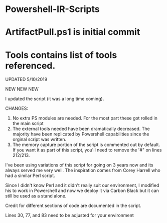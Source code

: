 # Powershell-IR-Scripts
# ArtifactPull.ps1 is initial commit
# Tools contains list of tools referenced.

UPDATED 5/10/2019

NEW NEW NEW

I updated the script (it was a long time coming).

CHANGES: 

1) No extra PS modules are needed.  For the most part these got rolled in the main script
2) The external tools needed have been dramatically decreased.  The majority have been replicated by Powershell capabilities since the orginal script was written.
3) The memory capture portion of the script is commented out by default.  If you want it as part of this script, you'll need to remove the '#" on lines 212/213.


I've been using variations of this script for going on 3 years now and its always served me very well.  The inspiration comes from 
Corey Harrell who had a similar Perl script.

Since I didn't know Perl and it didn't really suit our environment, I modified his to work in Powershell and now we deploy it via
Carbon Black but it can still be used as a stand alone.

Credit for different sections of code are documented in the script.

Lines 30, 77, and 83 need to be adjusted for your environment
